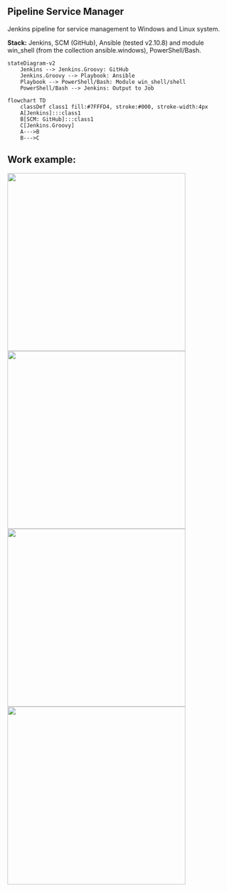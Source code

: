 ## Pipeline Service Manager

Jenkins pipeline for service management to Windows and Linux system.

**Stack:** Jenkins, SCM (GitHub), Ansible (tested v2.10.8) and module win_shell (from the collection ansible.windows), PowerShell/Bash.

```mermaid
stateDiagram-v2
    Jenkins --> Jenkins.Groovy: GitHub
    Jenkins.Groovy --> Playbook: Ansible
    Playbook --> PowerShell/Bash: Module win_shell/shell
    PowerShell/Bash --> Jenkins: Output to Job
```

```mermaid
flowchart TD
    classDef class1 fill:#7FFFD4, stroke:#000, stroke-width:4px
    A[Jenkins]:::class1
    B[SCM: GitHub]:::class1
    C[Jenkins.Groovy]
    A--->B
    B--->C
```

## Work example:

<a href="https://github.com/Lifailon/Pipeline-Service-Manager/blob/rsa/Screen/1-Stage-Status.jpg"><img src="https://github.com/Lifailon/Pipeline-Service-Manager/blob/rsa/Screen/1-Stage-Status.jpg" width="400"/></a>
<a href="https://github.com/Lifailon/Pipeline-Service-Manager/blob/rsa/Screen/2-Build-with-Parameters.jpg"><img src="https://github.com/Lifailon/Pipeline-Service-Manager/blob/rsa/Screen/2-Build-with-Parameters.jpg" width="400"/></a>
<a href="https://github.com/Lifailon/Pipeline-Service-Manager/blob/rsa/Screen/3-Only-State.jpg"><img src="https://github.com/Lifailon/Pipeline-Service-Manager/blob/rsa/Screen/3-Only-State.jpg" width="400"/></a>
<a href="https://github.com/Lifailon/Pipeline-Service-Manager/blob/rsa/Screen/4-Start-Service.jpg"><img src="https://github.com/Lifailon/Pipeline-Service-Manager/blob/rsa/Screen/4-Start-Service.jpg" width="400"/></a>